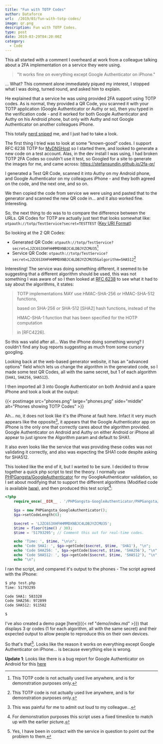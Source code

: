 ```yaml
---
title: "Fun with TOTP Codes"
author: Dataforce
url:  /2019/03/fun-with-totp-codes/
image: qr.png
description: Fun with TOTP Codes.
type: post
date: 2019-03-29T04:20:00Z
category:
  - Code
---
```


This all started with a comment I overheard at work from a colleague talking about a 2FA implementation on a service they were using.

> "It works fine on everything except Google Authenticator on iPhone."

... What? This comment alone immediately piqued my interest, I stopped what I was doing, turned round, and asked him to explain.

He explained that a service he was using provided 2FA support using TOTP codes. As is normal, they provided a QR Code, you scanned it with your TOTP application (Google Authenticator or Authy or so), then you typed in the verification code - and it worked for both Google Authenticator and Authy on his Android phone, but only with Authy and not Google Authenticator on another colleagues iPhone.

This totally [nerd sniped](https://xkcd.com/356/) me, and I just had to take a look.

<!--more-->

The first thing I tried was to look at some "known-good" codes. I support RFC 6238 TOTP for [MyDNSHost](https://mydnshost.co.uk) so I started there, and looked to generate a new code on a test account. Alas, in the dev install I was using, I had broken TOTP 2FA Codes so couldn't use it test, so Googled for a site to generate the images for me, and came across: https://stefansundin.github.io/2fa-qr/

I generated a Test QR Code, scanned it into Authy on my Android phone, and Google Authenticator on my colleagues iPhone - and they both agreed on the code, and the next one, and so on.

We then copied the code from service we were using and pasted that to the generator and scanned the new QR code in... and it also worked fine. Interesting.

So, the next thing to do was to to compare the difference between the URLs. QR Codes for TOTP are actually just text that looks somewhat like: `otpauth://totp/TestService?secret=TESTTEST` ([Key URI Format](https://github.com/google/google-authenticator/wiki/Key-Uri-Format))

So looking at the 2 QR Codes:

 - Generated QR Code: `otpauth://totp/TestService?secret=LJZC6S3XHFHHMMDXNBJC4LDBJYZCMU35`[^1]
 - Service QR Code: `otpauth://totp/TestService?secret=LJZC6S3XHFHHMMDXNBJC4LDBJYZCMU35&algorithm=SHA512`[^1]

Interesting! The service was doing something different, it seemed to be suggesting that a different algorithm should be used, this was not something I was aware of so I then looked at [RFC 6238](https://tools.ietf.org/html/rfc6238) to see what it had to say about the algorithms, it states:

> TOTP implementations MAY use HMAC-SHA-256 or HMAC-SHA-512 functions,
>
> based on SHA-256 or SHA-512 [SHA2] hash functions, instead of the
>
> HMAC-SHA-1 function that has been specified for the HOTP computation
>
> in [RFC4226].

So this was valid after all... Was the iPhone doing something wrong? I couldn't find any bug reports suggesting as much from some cursory googling.

Looking back at the web-based generator website, it has an "advanced options" field which lets us change the algorithm in the generated code, so I made some test QR Codes, all with the same secret, but 1 of each algorithm (`SHA1`, `SHA256`, `SHA512`).

I then imported all 3 into Google Authenticator on both Android and a spare iPhone and took a look at the output:

{{< postimage src="phones.png" large="phones.png" side="middle" alt="Phones showing TOTP Codes" >}}

Ah... no, it does not look like it's the iPhone at fault here. Infact it very much appears like the opposite[^2], it appears that the Google Authenticator app on iPhone is the only one that correctly cares about the algorithm provided. Google Authenticator on Android and Authy on either Android or iPhone all appear to just ignore the Algorithm param and default to SHA1.

It also even looks like the service that was providing these codes was not validating it correctly, and also was expecting the SHA1 code despite asking for SHA512.

This looked like the end of it, but I wanted to be sure. I decided to throw together a quick php script to test the theory. I normally use [PHPGangsta/GoogleAuthenticator](https://github.com/PHPGangsta/GoogleAuthenticator) for my GoogleAuthenticator validation, so I set about modifying that to support the different algorithms (Modified code is available [here](https://github.com/shanemcc/PHPGangsta-GoogleAuthenticator)), and then produced this test script[^3]:

```php
<?php
	require_once(__DIR__ . '/PHPGangsta-GoogleAuthenticator/PHPGangsta/GoogleAuthenticator.php');

	$ga = new PHPGangsta_GoogleAuthenticator();
	$ga->setCodeLength(6);

	$secret = 'LJZC6S3XHFHHMMDXNBJC4LDBJYZCMU35';
	$time = floor(time() / 30);
	$time = '51793295'; // Comment this out for real-time codes.

	echo 'Time: ', $time, "\n\n";
	echo 'Code SHA1: ', $ga->getCode($secret, $time, 'SHA1'), "\n";
	echo 'Code SHA256: ', $ga->getCode($secret, $time, 'SHA256'), "\n";
	echo 'Code SHA512: ', $ga->getCode($secret, $time, 'SHA512'), "\n";
	echo "\n";
```

I ran the script, and compared it's output to the phones - The script agreed with the iPhone:

```bash
$ php test.php
Time: 51793295

Code SHA1: 583328
Code SHA256: 972899
Code SHA512: 911582

$
```

I've also created a demo page [here]({{< ref "demo/index.md" >}}) that displays 3 qr codes (1 for each algorithm, all with the same secret) and their expected output to allow people to reproduce this on their own devices.

So that's that[^4]. Looks like the reason it works on everything except Google Authenticator on iPhone... is because everything else is wrong.

**Update 1**: Looks like there is a bug report for Google Authenticator on Android for this [here](https://github.com/google/google-authenticator-android/issues/29)

[^1]: This TOTP code is not actually used live anywhere, and is for demonstration purposes only.
[^2]: This was painful for me to admit out loud to my colleague...
[^3]: For demonstration purposes this script uses a fixed timeslice to match up with the earlier picture.
[^4]: Yes, I have been in contact with the service in question to point out the problem to them.
